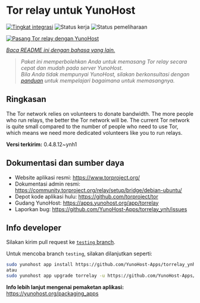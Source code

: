 <!--
N.B.: README ini dibuat secara otomatis oleh <https://github.com/YunoHost/apps/tree/master/tools/readme_generator>
Ini TIDAK boleh diedit dengan tangan.
-->

# Tor relay untuk YunoHost

[![Tingkat integrasi](https://dash.yunohost.org/integration/torrelay.svg)](https://ci-apps.yunohost.org/ci/apps/torrelay/) ![Status kerja](https://ci-apps.yunohost.org/ci/badges/torrelay.status.svg) ![Status pemeliharaan](https://ci-apps.yunohost.org/ci/badges/torrelay.maintain.svg)

[![Pasang Tor relay dengan YunoHost](https://install-app.yunohost.org/install-with-yunohost.svg)](https://install-app.yunohost.org/?app=torrelay)

*[Baca README ini dengan bahasa yang lain.](./ALL_README.md)*

> *Paket ini memperbolehkan Anda untuk memasang Tor relay secara cepat dan mudah pada server YunoHost.*  
> *Bila Anda tidak mempunyai YunoHost, silakan berkonsultasi dengan [panduan](https://yunohost.org/install) untuk mempelajari bagaimana untuk memasangnya.*

## Ringkasan

The Tor network relies on volunteers to donate bandwidth. The more people who run relays, the better the Tor network will be. The current Tor network is quite small compared to the number of people who need to use Tor, which means we need more dedicated volunteers like you to run relays.

**Versi terkirim:** 0.4.8.12~ynh1
## Dokumentasi dan sumber daya

- Website aplikasi resmi: <https://www.torproject.org/>
- Dokumentasi admin resmi: <https://community.torproject.org/relay/setup/bridge/debian-ubuntu/>
- Depot kode aplikasi hulu: <https://github.com/torproject/tor>
- Gudang YunoHost: <https://apps.yunohost.org/app/torrelay>
- Laporkan bug: <https://github.com/YunoHost-Apps/torrelay_ynh/issues>

## Info developer

Silakan kirim pull request ke [`testing` branch](https://github.com/YunoHost-Apps/torrelay_ynh/tree/testing).

Untuk mencoba branch `testing`, silakan dilanjutkan seperti:

```bash
sudo yunohost app install https://github.com/YunoHost-Apps/torrelay_ynh/tree/testing --debug
atau
sudo yunohost app upgrade torrelay -u https://github.com/YunoHost-Apps/torrelay_ynh/tree/testing --debug
```

**Info lebih lanjut mengenai pemaketan aplikasi:** <https://yunohost.org/packaging_apps>
